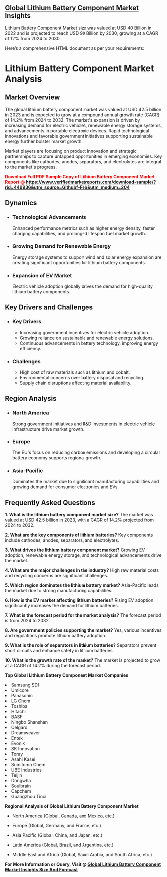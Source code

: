 <h2><a href="https://www.verifiedmarketreports.com/download-sample/?rid=449936&amp;utm_source=Githubf&amp;utm_medium=204" target="_blank">Global Lithium Battery Component Market</a> Insights</h2><p>Lithium Battery Component Market size was valued at USD 40 Billion in 2022 and is projected to reach USD 90 Billion by 2030, growing at a CAGR of 12% from 2024 to 2030.</p><p>Here’s a comprehensive HTML document as per your requirements: <!DOCTYPE html> <html lang="en"> <head> <meta charset="UTF-8"> <meta name="viewport" content="width=device-width, initial-scale=1.0"> <meta name="description" content="In-depth industry outlook on the Lithium Battery Component Market, including market size, dynamics, drivers, challenges, and regional analysis."> <meta name="keywords" content="Lithium Battery Component Market, Market Overview, Industry Dynamics, Key Drivers, Challenges, Region Analysis"> <meta name="author" content="Your Name or Company"> <title>Lithium Battery Component Market Overview</title> </head> <body> <h1>Lithium Battery Component Market Analysis</h1> <h2>Market Overview</h2> <p>The global lithium battery component market was valued at USD 42.5 billion in 2023 and is expected to grow at a compound annual growth rate (CAGR) of 14.2% from 2024 to 2032. The market's expansion is driven by increasing demand for electric vehicles, renewable energy storage systems, and advancements in portable electronic devices. Rapid technological innovations and favorable government initiatives supporting sustainable energy further bolster market growth.</p> <p>Market players are focusing on product innovation and strategic partnerships to capture untapped opportunities in emerging economies. Key components like cathodes, anodes, separators, and electrolytes are integral to the market's progress. <strong><p><span class=""><span style="color: #ff0000;"><strong>Download Full PDF Sample Copy of Lithium Battery Component Market Report</strong> @ </span><a href="https://www.verifiedmarketreports.com/download-sample/?rid=449936&amp;utm_source=Githubf-Feb&amp;utm_medium=204" target="_blank">https://www.verifiedmarketreports.com/download-sample/?rid=449936&amp;utm_source=Githubf-Feb&amp;utm_medium=204</a></span></p></strong></p> <h2>Dynamics</h2> <ul> <li><h3>Technological Advancements</h3>Enhanced performance metrics such as higher energy density, faster charging capabilities, and prolonged lifespan fuel market growth.</li> <li><h3>Growing Demand for Renewable Energy</h3>Energy storage systems to support wind and solar energy expansion are creating significant opportunities for lithium battery components.</li> <li><h3>Expansion of EV Market</h3>Electric vehicle adoption globally drives the demand for high-quality lithium battery components.</li> </ul> <h2>Key Drivers and Challenges</h2> <ul> <li><h3>Key Drivers</h3> <ul> <li>Increasing government incentives for electric vehicle adoption.</li> <li>Growing reliance on sustainable and renewable energy solutions.</li> <li>Continuous advancements in battery technology, improving energy efficiency.</li> </ul> </li> <li><h3>Challenges</h3> <ul> <li>High cost of raw materials such as lithium and cobalt.</li> <li>Environmental concerns over battery disposal and recycling.</li> <li>Supply chain disruptions affecting material availability.</li> </ul> </li> </ul> <h2>Region Analysis</h2> <ul> <li><h3>North America</h3> Strong government initiatives and R&D investments in electric vehicle infrastructure drive market growth.</li> <li><h3>Europe</h3> The EU's focus on reducing carbon emissions and developing a circular battery economy supports regional growth.</li> <li><h3>Asia-Pacific</h3> Dominates the market due to significant manufacturing capabilities and growing demand for consumer electronics and EVs.</li> </ul> <h2>Frequently Asked Questions</h2> <p><strong>1. What is the lithium battery component market size?</strong> The market was valued at USD 42.5 billion in 2023, with a CAGR of 14.2% projected from 2024 to 2032.</p> <p><strong>2. What are the key components of lithium batteries?</strong> Key components include cathodes, anodes, separators, and electrolytes.</p> <p><strong>3. What drives the lithium battery component market?</strong> Growing EV adoption, renewable energy storage, and technological advancements drive the market.</p> <p><strong>4. What are the major challenges in the industry?</strong> High raw material costs and recycling concerns are significant challenges.</p> <p><strong>5. Which region dominates the lithium battery market?</strong> Asia-Pacific leads the market due to strong manufacturing capabilities.</p> <p><strong>6. How is the EV market affecting lithium batteries?</strong> Rising EV adoption significantly increases the demand for lithium batteries.</p> <p><strong>7. What is the forecast period for the market analysis?</strong> The forecast period is from 2024 to 2032.</p> <p><strong>8. Are government policies supporting the market?</strong> Yes, various incentives and regulations promote lithium battery adoption.</p> <p><strong>9. What is the role of separators in lithium batteries?</strong> Separators prevent short circuits and enhance safety in lithium batteries.</p> <p><strong>10. What is the growth rate of the market?</strong> The market is projected to grow at a CAGR of 14.2% during the forecast period.</p> </body> </html> </p><p><strong>Top Global Lithium Battery Component Market Companies</strong></p><div data-test-id=""><p><li>Samsung SDI</li><li> Umicore</li><li> Panasonic</li><li> LG Chem</li><li> Toshiba</li><li> Hitachi</li><li> BASF</li><li> Ningbo Shanshan</li><li> Celgard</li><li> Dreamweaver</li><li> Entek</li><li> Evonik</li><li> SK Innovation</li><li> Toray</li><li> Asahi Kasei</li><li> Sumitomo Chem</li><li> UBE Industries</li><li> Teijin</li><li> Dongwha</li><li> Soulbrain</li><li> Capchem</li><li> Guangzhou Tinci</li></p><div><strong>Regional Analysis of&nbsp;Global Lithium Battery Component Market</strong></div><ul><li dir="ltr"><p dir="ltr">North America&nbsp;(Global, Canada, and Mexico, etc.)</p></li><li dir="ltr"><p dir="ltr">Europe (Global, Germany, and France, etc.)</p></li><li dir="ltr"><p dir="ltr">Asia Pacific&nbsp;(Global, China, and Japan, etc.)</p></li><li dir="ltr"><p dir="ltr">Latin America&nbsp;(Global, Brazil, and Argentina, etc.)</p></li><li dir="ltr">Middle East and Africa&nbsp;(Global, Saudi Arabia, and South Africa, etc.)</li></ul><p><strong>For More Information or Query, Visit @&nbsp;</strong><strong><a href="https://www.verifiedmarketreports.com/product/lithium-battery-component-market/?utm_source=Githubf&amp;utm_medium=204" target="_blank">Global Lithium Battery Component Market Insights Size And Forecast</a></strong></p></div>
